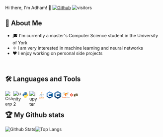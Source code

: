 Hi there, I'm Adham! 👋
[![Github](https://img.shields.io/github/followers/Adham125?label=Follow&style=social)](https://github.com/Adham125)
![visitors](https://visitor-badge.laobi.icu/badge?page_id=Adham125.Adham125)

## 👦 About Me
- 🎓 I'm currently a master's Computer Science student in the University of York
- ⚛️ I am very interested in machine learning and neural networks
- ❤️ I enjoy working on personal side projects

<br />

## 🛠️ Languages and Tools
<img align="left" alt="Csharp" width="26px" src="images/csharp.png" />
<img align="left" alt="unity2" width="26px" src="images/unity2.png" />
<img align="left" alt="Python" width="26px" src="https://raw.githubusercontent.com/github/explore/80688e429a7d4ef2fca1e82350fe8e3517d3494d/topics/python/python.png" />
<img align="left" alt="jupyter" width="26px" src="images/jupyter.png" />
<img align="left" alt="Java" width="26px" src="https://raw.githubusercontent.com/github/explore/80688e429a7d4ef2fca1e82350fe8e3517d3494d/topics/java/java.png" />
<img align="left" alt="C" width="26px" src="https://raw.githubusercontent.com/github/explore/80688e429a7d4ef2fca1e82350fe8e3517d3494d/topics/c/c.png" />
<img align="left" alt="C++" width="26px" src="https://raw.githubusercontent.com/github/explore/80688e429a7d4ef2fca1e82350fe8e3517d3494d/topics/cpp/cpp.png" />
<img align="left" alt="Tensorflow" width="26px" src="https://raw.githubusercontent.com/github/explore/80688e429a7d4ef2fca1e82350fe8e3517d3494d/topics/tensorflow/tensorflow.png" />
<img align="left" alt="Git" width="26px" src="https://raw.githubusercontent.com/github/explore/80688e429a7d4ef2fca1e82350fe8e3517d3494d/topics/git/git.png" />

<br />
<br />

## 🏆 My Github stats
<img alt="Github Stats" align="left" src="https://github-readme-stats.vercel.app/api?username=Adham125&show_icons=true&theme=algolia" />
<img alt="Top Langs" align="left" src="https://github-readme-stats.vercel.app/api/top-langs/?username=Adham125&theme=algolia" />
